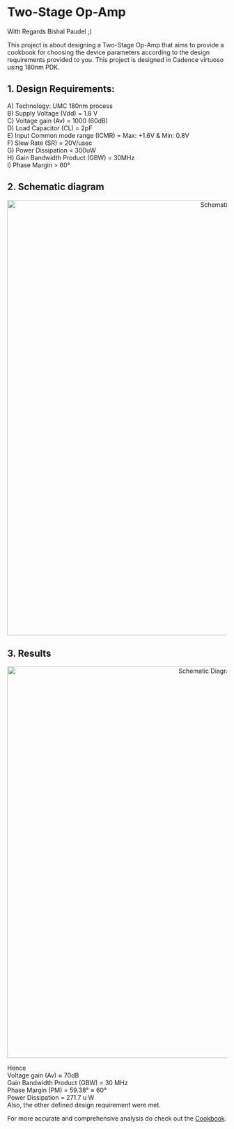 # Two-Stage Op-Amp

With Regards Bishal Paudel ;)

This project is about designing a Two-Stage Op-Amp that aims to provide a cookbook for choosing the device parameters according to the design requirements provided to you. This project is designed in Cadence virtuoso using 180nm PDK.

## 1. Design Requirements:

A) Technology: UMC 180nm process \
B) Supply Voltage (Vdd) = 1.8 V \
C) Voltage gain (Av) = 1000 (60dB) \
D) Load Capacitor (CL) = 2pF \
E) Input Common mode range (ICMR) = Max: +1.6V & Min: 0.8V \
F) Slew Rate (SR) = 20V/usec \
G) Power Dissipation < 300uW \
H) Gain Bandwidth Product (GBW) = 30MHz \
I) Phase Margin > 60°


## 2. Schematic diagram

<p align="center">
<img width="1000" alt="Schematic Diagram" src="https://user-images.githubusercontent.com/62088646/218270192-169a3bfa-6f42-4607-b4f1-f2b749494161.png">
</p>


## 3. Results

<p align="center">
<img width="900" alt="Schematic Diagram" src="https://user-images.githubusercontent.com/62088646/212559710-30275fc0-3828-42fc-9c49-ce2754865304.jpg">
</p>


Hence \
Voltage gain (Av) ≈ 70dB \
Gain Bandwidth Product (GBW) = 30 MHz \
Phase Margin (PM) = 59.38° ≈ 60° \
Power Dissipation = 271.7 u W \
Also, the other defined design requirement were met.

For more accurate and comprehensive analysis do check out the [Cookbook](https://github.com/Bishal1022/Analog-IC-Design/blob/main/2.Analog_baseband_circuits/2.Two-stage_Op-Amp/Cook-book_of_two_stage_op_amp.pdf).
